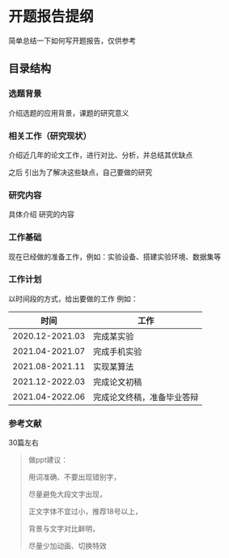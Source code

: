 # 开题报告提纲

简单总结一下如何写开题报告，仅供参考



## 目录结构

### 选题背景

介绍选题的应用背景，课题的研究意义

### 相关工作（研究现状）

介绍近几年的论文工作，进行对比、分析，并总结其优缺点

之后 引出为了解决这些缺点，自己要做的研究

### 研究内容

具体介绍 研究的内容

### 工作基础

现在已经做的准备工作，例如：实验设备、搭建实验环境、数据集等

### 工作计划

以时间段的方式，给出要做的工作
例如：

| **时间**        | **工作**                   |
| --------------- | -------------------------- |
| 2020.12-2021.03 | 完成某实验                 |
| 2021.04-2021.07 | 完成手机实验               |
| 2021.08-2021.11 | 实现某算法                 |
| 2021.12-2022.03 | 完成论文初稿               |
| 2021.04-2022.06 | 完成论文终稿，准备毕业答辩 |

### 参考文献

30篇左右



> 做ppt建议：
>
> 用词准确、不要出现错别字，
>
> 尽量避免大段文字出现，
>
> 正文字体不宜过小，推荐18号以上，
>
> 背景与文字对比鲜明，
>
> 尽量少加动画、切换特效
>
> 
